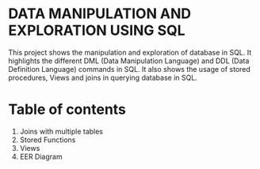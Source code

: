 # DATA MANIPULATION AND EXPLORATION USING SQL
This project shows the manipulation and exploration of database in SQL. 
It highlights the different DML (Data Manipulation Language) and DDL (Data Definition Language) commands in SQL. 
It also shows the usage of stored procedures, Views and joins in querying database in SQL. 

# Table of contents
1. Joins with multiple tables 
2. Stored Functions
3. Views 
4. EER Diagram


